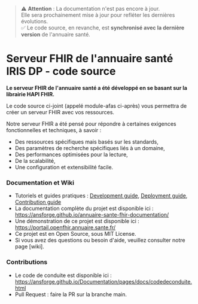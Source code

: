 > ⚠️ **Attention** : La documentation n'est pas encore à jour.  
> Elle sera prochainement mise à jour pour refléter les dernières évolutions.  
> ✅ Le code source, en revanche, est **synchronisé avec la dernière version** de l'annuaire santé.

# Serveur FHIR de l'annuaire santé IRIS DP - code source


**Le serveur FHIR de l'annuaire santé a été développé en se basant sur la librairie HAPI FHIR.**

Le code source ci-joint (appelé module-afas ci-après) vous permettra de créer un serveur FHIR avec vos ressources.

Notre serveur FHIR a été pensé pour répondre à certaines exigences fonctionnelles et techniques, à savoir :

* Des ressources spécifiques mais basés sur les standards,
* Des paramètres de recherche spécifiques liés à un domaine,
* Des performances optimisées pour la lecture,
* De la scalabilité,
* Une configuration et extensibilité facile.

### Documentation et Wiki

* Tutoriels et guides pratiques : [Development guide](docs/start-dev.md), [Deployment guide](docs/deploy.md), [Contribution guide](docs/contribute.md)
* La documentation complète du projet est disponible ici : https://ansforge.github.io/annuaire-sante-fhir-documentation/
* Une démonstration de ce projet est disponible ici : https://portail.openfhir.annuaire.sante.fr/
* Ce projet est en Open Source, sous MIT License.
* Si vous avez des questions ou besoin d'aide, veuillez consulter notre page [wiki].

### Contributions
* Le code de conduite est disponible ici : https://ansforge.github.io/Documentation/pages/docs/codedeconduite.html
* Pull Request : faire la PR sur la branche main.

